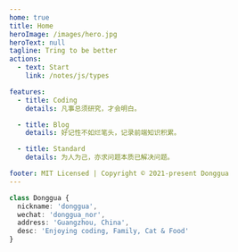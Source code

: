 ```yaml
---
home: true
title: Home
heroImage: /images/hero.jpg
heroText: null
tagline: Tring to be better
actions:
  - text: Start
    link: /notes/js/types

features:
  - title: Coding
    details: 凡事总须研究，才会明白。

  - title: Blog
    details: 好记性不如烂笔头，记录前端知识积累。

  - title: Standard
    details: 为人为己，亦求问题本质已解决问题。

footer: MIT Licensed | Copyright © 2021-present Donggua
---
```


```ts
class Donggua {
  nickname: 'donggua',
  wechat: 'donggua_nor',
  address: 'Guangzhou, China',
  desc: 'Enjoying coding, Family, Cat & Food'
}
```

<!-- /* md-file-format-disable */ -->
